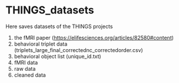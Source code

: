 # THINGS_datasets

Here saves datasets of the THINGS projects
1. the fMRI paper (https://elifesciences.org/articles/82580#content)
  1. behavioral triplet data (triplets_large_final_correctednc_correctedorder.csv)
  2. behavioral object list (unique_id.txt)
2. fMRI data
  1. raw data
  2. cleaned data
